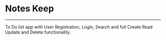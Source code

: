 # Notes Keep
<hr>

To Do list app with User Registration, Login, Search and full Create Read Update and Delete functionality.

